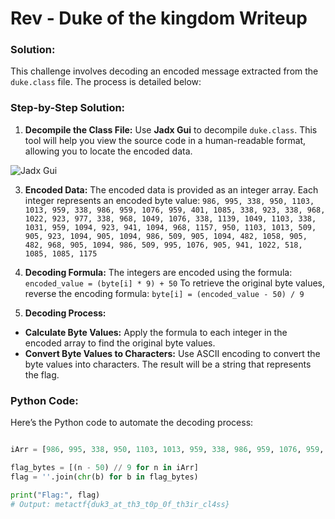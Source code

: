 # Rev - Duke of the kingdom Writeup
### Solution:

This challenge involves decoding an encoded message extracted from the `duke.class` file. The process is detailed below:

### Step-by-Step Solution:

1. **Decompile the Class File:**
   Use **Jadx Gui** to decompile `duke.class`. This tool will help you view the source code in a human-readable format, allowing you to locate the encoded data.
   
![Jadx Gui](https://raw.githubusercontent.com/x03ee/MetaCTF-WriteUps/main/rev/Duke%20of%20the%20kingdom%20Writeup/images/jadx%20gui.png?token=GHSAT0AAAAAACXCKAGR5LBHVLYSCYC5GZ6EZXFFR4A)

3. **Encoded Data:**
   The encoded data is provided as an integer array. Each integer represents an encoded byte value:
```986, 995, 338, 950, 1103, 1013, 959, 338, 986, 959, 1076, 959, 401, 1085, 338, 923, 338, 968, 1022, 923, 977, 338, 968, 1049, 1076, 338, 1139, 1049, 1103, 338, 1031, 959, 1094, 923, 941, 1094, 968, 1157, 950, 1103, 1013, 509, 905, 923, 1094, 905, 1094, 986, 509, 905, 1094, 482, 1058, 905, 482, 968, 905, 1094, 986, 509, 995, 1076, 905, 941, 1022, 518, 1085, 1085, 1175```

4. **Decoding Formula:**
The integers are encoded using the formula:
`encoded_value = (byte[i] * 9) + 50`
To retrieve the original byte values, reverse the encoding formula:
`byte[i] = (encoded_value - 50) / 9`

5. **Decoding Process:**
- **Calculate Byte Values:** Apply the formula to each integer in the encoded array to find the original byte values.
- **Convert Byte Values to Characters:** Use ASCII encoding to convert the byte values into characters. The result will be a string that represents the flag.

### Python Code:

Here’s the Python code to automate the decoding process:

```python

iArr = [986, 995, 338, 950, 1103, 1013, 959, 338, 986, 959, 1076, 959, 401, 1085, 338, 923, 338, 968, 1022, 923, 977, 338, 968, 1049, 1076, 338, 1139, 1049, 1103, 338, 1031, 959, 1094, 923, 941, 1094, 968, 1157, 950, 1103, 1013, 509, 905, 923, 1094, 905, 1094, 986, 509, 905, 1094, 482, 1058, 905, 482, 968, 905, 1094, 986, 509, 995, 1076, 905, 941, 1022, 518, 1085, 1085, 1175]

flag_bytes = [(n - 50) // 9 for n in iArr]
flag = ''.join(chr(b) for b in flag_bytes)

print("Flag:", flag)
# Output: metactf{duk3_at_th3_t0p_0f_th3ir_cl4ss}
```

